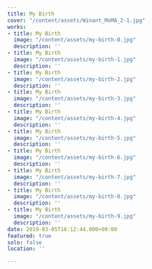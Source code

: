 ```yaml
---
title: My Birth
cover: "/content/assets/Winant_MoMA_2-1.jpg"
works:
- title: My Birth
  image: "/content/assets/my-birth-0.jpg"
  description: ''
- title: My Birth
  image: "/content/assets/my-birth-1.jpg"
  description: ''
- title: My Birth
  image: "/content/assets/my-birth-2.jpg"
  description: ''
- title: My Birth
  image: "/content/assets/my-birth-3.jpg"
  description: ''
- title: My Birth
  image: "/content/assets/my-birth-4.jpg"
  description: ''
- title: My Birth
  image: "/content/assets/my-birth-5.jpg"
  description: ''
- title: My Birth
  image: "/content/assets/my-birth-6.jpg"
  description: ''
- title: My Birth
  image: "/content/assets/my-birth-7.jpg"
  description: ''
- title: My Birth
  image: "/content/assets/my-birth-8.jpg"
  description: ''
- title: My Birth
  image: "/content/assets/my-birth-9.jpg"
  description: ''
date: 2019-03-05T16:12:44.000+00:00
featured: true
solo: false
location: ''

---
```

